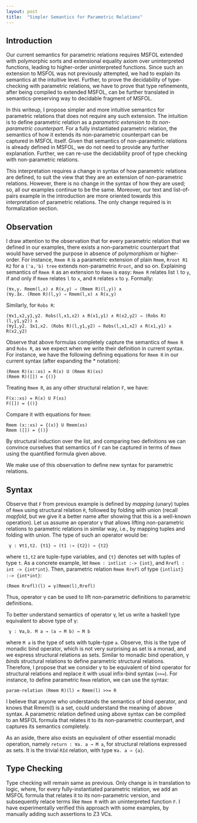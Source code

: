 ```yaml
---
layout: post
title:  "Simpler Semantics for Parametric Relations"
---
```


## Introduction ##
Our current semantics for parametric relations requires MSFOL extended
with polymorphic sorts and extensional equality axiom over
uninterpreted functions, leading to higher-order uninterpreted
functions. Since such an extension to MSFOL was not previously
attempted, we had to explain its semantics at the intuitive level.
Further, to prove the decidability of type-checking with parametric
relations, we have to prove that type refinements, after being
compiled to extended MSFOL, can be further translated in
semantics-preserving way to decidable fragment of MSFOL. 

In this writeup, I propose simpler and more intuitive semantics for
parametric relations that does not require any such extension. The
intuition is to define parametric relation as a _parametric extension
to its non-parametric counterpart_. For a fully instantiated
parametric relation, the semantics of how it extends its non-parametric
counterpart can be captured in MSFOL itself. Given that semantics of
non-parametric relations is already defined in MSFOL, we do not need
to provide any further explanation. Further, we can re-use the
decidability proof of type checking with non-parametric relations.

This interpretation requires a change in syntax of how parametric
relations are defined, to suit the view that they are an extension of
non-parametric relations. However, there is no change in the syntax of
how they are used; so, all our examples continue to be the same.
Moreover, our text and list-of-pairs example in the introduction are
more oriented towards this interpretation of parametric relations. The
only change required is in formalization section.


## Observation ##
I draw attention to the observation that for every
parametric relation that we defined in our examples, there exists a
non-parametric counterpart that would have served the purpose in
absence of polymorphism or higher-order. For instance, `Rmem R`
is a parametric extension of plain `Rmem`, `Rroot R1 R2` for a
`('a,'b) tree` extends non-parametric `Rroot`, and so on. Explaining
semantics of `Rmem R` as an extension to `Rmem` is easy: `Rmem R`
relates list `l` to `y`, if and only if `Rmem` relates `l` to `x`, and 
`R` relates `x` to `y`. Formally:

    (∀x,y. Rmem(l,x) ∧ R(x,y) ⇒ (Rmem R)(l,y)) ∧ 
    (∀y.∃x. (Rmem R)(l,y) ⇒ Rmem(l,x) ∧ R(x,y)

Similarly, for `Robs R`:

    (∀x1,x2,y1,y2. Robs(l,x1,x2) ∧ R(x1,y1) ∧ R(x2,y2) ⇒ (Robs R)(l,y1,y2)) ∧ 
    (∀y1,y2. ∃x1,x2. (Robs R)(l,y1,y2) ⇒ Robs(l,x1,x2) ∧ R(x1,y1) ∧ R(x2,y2)
    
Observe that above formulas completely capture the semantics of `Rmem R`
and `Robs R`, as we expect when we write their definition in current
syntax. For instance, we have the following defining equations for
`Rmem R` in our current syntax (after expanding the \* notation):

    (Rmem R)(x::xs) = R(x) U (Rmem R)(xs)
    (Rmem R)([]) = {()}

Treating `Rmem R`, as any other structural relation `F`, we have:

    F(x::xs) = R(x) U F(xs)
    F([]) = {()}

Compare it with equations for `Rmem`:

    Rmem (x::xs) = {(x)} U Rmem(xs)
    Rmem ([]) = {()}

By structural induction over the list, and comparing two definitions
we can convince ourselves that semantics of `F` can be captured in
terms of `Rmem` using the quantified formula given above.

We make use of this observation to define new syntax for parametric
relations.

## Syntax ##

Observe that `F` from previous example is defined by _mapping_ (unary)
tuples of `Rmem` using structural relation `R`, followed by folding
with union (recall _mapfold_, but we give it a better name after showing
that this is a well-known operation). Let us assume an operator γ that 
allows lifting non-parametric relations to parametric relations in similar 
way, i.e., by mapping tuples and folding with union. The type of such an 
operator would be:

     γ : ∀t1,t2. {t1} → (t1 :→ {t2}) → {t2}

where `t1,t2` are tuple-type variables, and `{t}` denotes set with tuples 
of type `t`. As a concrete example, let `Rmem : intlist :-> {int}`, and 
`Rrefl : int -> {int*int}`. Then, parametric relation `Rmem Rrefl` of type
`{intlist} :-> {int*int}`:

    (Rmem Rrefl)(l) = γ(Rmem(l),Rrefl)  

Thus, operator γ can be used to lift non-parametric definitions to parametric
definitions. 

To better understand semantics of operator γ, let us write a haskell type
equivalent to above type of γ:

     γ : ∀a,b. M a → (a → M b) → M b

where `M a` is the type of sets with tuple-type `a`. Observe, this is
the type of monadic bind operator, which is not very surprising as set
is a monad, and we express structural relations as sets. Similar to
monadic bind operation, γ _binds_ structural relations to define
parametric structural relations. Therefore, I propose that we consider
γ to be equivalent of bind operator for structural relations and
replace it with usual infix-bind syntax (`>>=`). For instance, to define
parametric `Rmem` relation, we can use the syntax:

    param-relation (Rmem R)(l) = Rmem(l) >>= R

I believe that anyone who understands the semantics of bind operator,
and knows that Rmem(l) is a set, could understand the meaning of above
syntax. A parametric relation defined using above syntax can be
compiled to an MSFOL formula that relates it to its non-parametric
counterpart, and captures its semantics completely.

As an aside, there also exists an equivalent of other essential
monadic operation, namely `return : ∀a. a → M a`, for structural
relations expressed as sets. It is the trivial `RId` relation, with
type `∀a. a → {a}`. 

## Type Checking ##
Type checking will remain same as previous. Only change is in
translation to logic, where, for every fully-instantiated parametric
relation, we add an MSFOL formula that relates it to its non-parametric
version, and subsequently relace terms like `Rmem R` with an
uninterpreted function `F`. I have experimentally verified this
approach with some examples, by manually adding such assertions to Z3
VCs.


